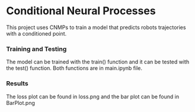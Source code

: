 # Conditional Neural Processes

This project uses CNMPs to train a model that predicts robots trajectories with a conditioned point.

### Training and Testing

The model can be trained with the train() function and it can be tested with the test() function. Both functions are in main.ipynb file.

### Results

The loss plot can be found in loss.png and the bar plot can be found in BarPlot.png
